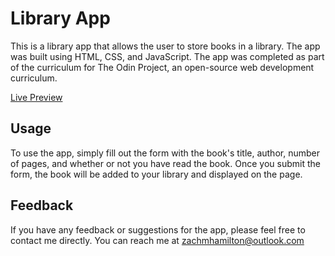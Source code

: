 # Library App

This is a library app that allows the user to store books in a library. The app was built using HTML, CSS, and JavaScript. The app was completed as part of the curriculum for The Odin Project, an open-source web development curriculum.

[Live Preview](https://zachmhamilton.github.io/Library/)

## Usage

To use the app, simply fill out the form with the book's title, author, number of pages, and whether or not you have read the book. Once you submit the form, the book will be added to your library and displayed on the page.


## Feedback

If you have any feedback or suggestions for the app, please feel free to contact me directly. You can reach me at zachmhamilton@outlook.com
